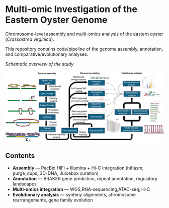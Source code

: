 # Multi-omic Investigation of the Eastern Oyster Genome


Chromosome-level assembly and multi-omics analysis of the eastern oyster (*Crassostrea virginica*).

This repository contains code/pipeline of the genome assembly, annotation, and comparative/evolutionary analyses.


*Schematic overview of the study*

![Assembly workflow schematic](docs/figures/Schematic.png)


## Contents
- **Assembly** — PacBio HiFi + Illumina + Hi-C integration (hifiasm, purge_dups, 3D-DNA, Juicebox curation)
- **Annotation** — BRAKER gene prediction, repeat annotation, regulatory landscapes
- **Multi-omics integration** — WGS,RNA-sequencing,ATAC-seq,Hi-C
- **Evolutionary analysis** — synteny alignments, chromosome rearrangements, gene family evolution